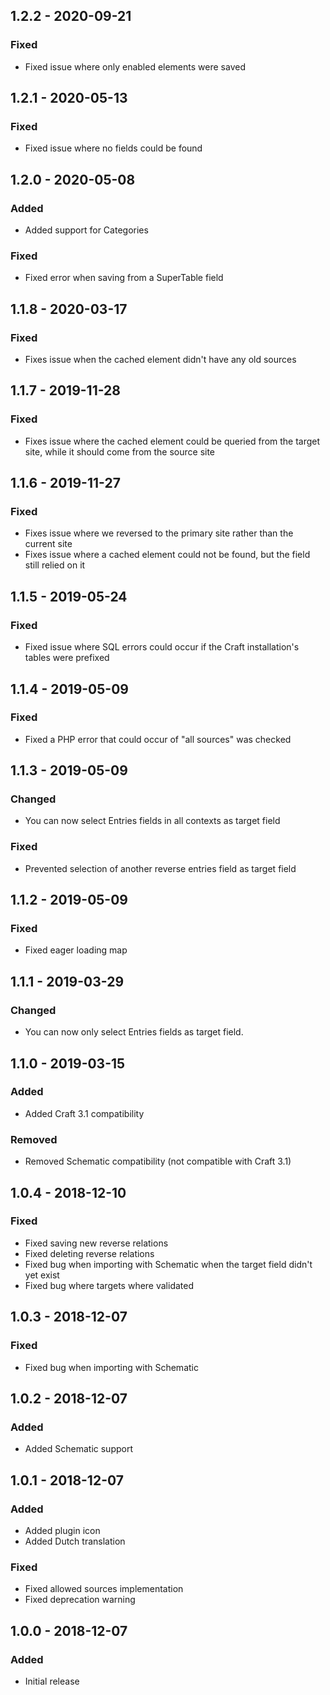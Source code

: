 ## 1.2.2 - 2020-09-21
### Fixed
- Fixed issue where only enabled elements were saved

## 1.2.1 - 2020-05-13
### Fixed
- Fixed issue where no fields could be found

## 1.2.0 - 2020-05-08
### Added
- Added support for Categories

### Fixed
- Fixed error when saving from a SuperTable field

## 1.1.8 - 2020-03-17
### Fixed
- Fixes issue when the cached element didn't have any old sources

## 1.1.7 - 2019-11-28
### Fixed
- Fixes issue where the cached element could be queried from the target site, while it should come from the source site

## 1.1.6 - 2019-11-27
### Fixed
- Fixes issue where we reversed to the primary site rather than the current site
- Fixes issue where a cached element could not be found, but the field still relied on it

## 1.1.5 - 2019-05-24
### Fixed
- Fixed issue where SQL errors could occur if the Craft installation's tables were prefixed

## 1.1.4 - 2019-05-09
### Fixed
- Fixed a PHP error that could occur of "all sources" was checked

## 1.1.3 - 2019-05-09
### Changed
- You can now select Entries fields in all contexts as target field

### Fixed
- Prevented selection of another reverse entries field as target field

## 1.1.2 - 2019-05-09
### Fixed
- Fixed eager loading map

## 1.1.1 - 2019-03-29
### Changed
- You can now only select Entries fields as target field.

## 1.1.0 - 2019-03-15
### Added
- Added Craft 3.1 compatibility

### Removed
- Removed Schematic compatibility (not compatible with Craft 3.1)

## 1.0.4 - 2018-12-10
### Fixed
- Fixed saving new reverse relations
- Fixed deleting reverse relations
- Fixed bug when importing with Schematic when the target field didn't yet exist
- Fixed bug where targets where validated

## 1.0.3 - 2018-12-07
### Fixed
- Fixed bug when importing with Schematic

## 1.0.2 - 2018-12-07
### Added
- Added Schematic support

## 1.0.1 - 2018-12-07
### Added
- Added plugin icon
- Added Dutch translation

### Fixed
- Fixed allowed sources implementation
- Fixed deprecation warning

## 1.0.0 - 2018-12-07
### Added
- Initial release
